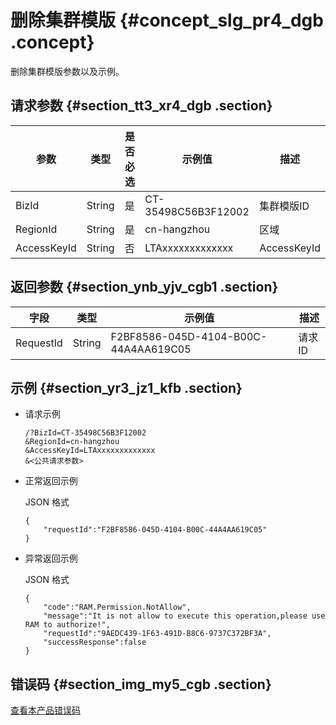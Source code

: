 # 删除集群模版 {#concept_slg_pr4_dgb .concept}

删除集群模版参数以及示例。

## 请求参数 {#section_tt3_xr4_dgb .section}

|参数|类型|是否必选|示例值|描述|
|--|--|----|---|--|
|BizId|String|是|CT-35498C56B3F12002|集群模版ID|
|RegionId|String|是|cn-hangzhou|区域|
|AccessKeyId|String|否|LTAxxxxxxxxxxxxx|AccessKeyId|

## 返回参数 {#section_ynb_yjv_cgb1 .section}

|字段|类型|示例值|描述|
|--|--|---|--|
|RequestId|String|F2BF8586-045D-4104-B00C-44A4AA619C05|请求ID|

## 示例 {#section_yr3_jz1_kfb .section}

-   请求示例

    ```
    /?BizId=CT-35498C56B3F12002
    &RegionId=cn-hangzhou
    &AccessKeyId=LTAxxxxxxxxxxxxx
    &<公共请求参数>
    ```

-   正常返回示例

    JSON 格式

    ```
    {
    	"requestId":"F2BF8586-045D-4104-B00C-44A4AA619C05"
    }
    ```

-   异常返回示例

    JSON 格式

    ```
    {
    	"code":"RAM.Permission.NotAllow",
    	"message":"It is not allow to execute this operation,please use RAM to authorize!",
    	"requestId":"9AEDC439-1F63-491D-B8C6-9737C372BF3A",
    	"successResponse":false
    }
    ```


## 错误码 {#section_img_my5_cgb .section}

[查看本产品错误码](https://error-center.alibabacloud.com/status/product/Emr)

